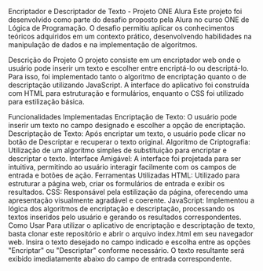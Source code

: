 Encriptador e Descriptador de Texto - Projeto ONE Alura
Este projeto foi desenvolvido como parte do desafio proposto pela Alura no curso ONE de Lógica de Programação. 
O desafio permitiu aplicar os conhecimentos teóricos adquiridos em um contexto prático, desenvolvendo habilidades na manipulação de dados e na implementação de algoritmos.

Descrição do Projeto
O projeto consiste em um encriptador web onde o usuário pode inserir um texto e escolher entre encriptá-lo ou descriptá-lo. 
Para isso, foi implementado tanto o algoritmo de encriptação quanto o de descriptação utilizando JavaScript.
A interface do aplicativo foi construída com HTML para estruturação e formulários, enquanto o CSS foi utilizado para estilização básica.

Funcionalidades Implementadas
Encriptação de Texto: O usuário pode inserir um texto no campo designado e escolher a opção de encriptação.
Descriptação de Texto: Após encriptar um texto, o usuário pode clicar no botão de Descriptar e recuperar o texto original.
Algoritmo de Criptografia: Utilização de um algoritmo simples de substituição para encriptar e descriptar o texto.
Interface Amigável: A interface foi projetada para ser intuitiva, permitindo ao usuário interagir facilmente com os campos de entrada e botões de ação.
Ferramentas Utilizadas
HTML: Utilizado para estruturar a página web, criar os formulários de entrada e exibir os resultados.
CSS: Responsável pela estilização da página, oferecendo uma apresentação visualmente agradável e coerente.
JavaScript: Implementou a lógica dos algoritmos de encriptação e descriptação, processando os textos inseridos pelo usuário e gerando os resultados correspondentes.
Como Usar
Para utilizar o aplicativo de encriptação e descriptação de texto, basta clonar este repositório e abrir o arquivo index.html em seu navegador web.
Insira o texto desejado no campo indicado e escolha entre as opções "Encriptar" ou "Descriptar" conforme necessário.
O texto resultante será exibido imediatamente abaixo do campo de entrada correspondente.
